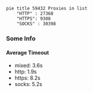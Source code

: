 
```mermaid
pie title 59432 Proxies in list
    "HTTP" : 27368
    "HTTPS": 9308
    "SOCKS" : 30398
```

### Some Info
#### Average Timeout

- mixed: 3.6s
- http: 1.9s
- https: 8.2s
- socks: 5.2s